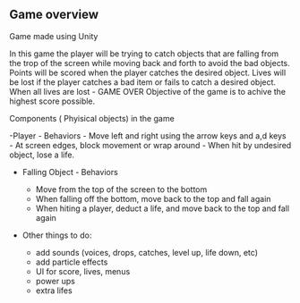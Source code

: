 ## Game overview

Game made using Unity

In this game the player will be trying to catch objects that are falling from the trop of the screen while moving back and forth to avoid the bad objects. 
Points will be scored when the player catches the desired object.
Lives will be lost if the player catches a bad item or fails to catch a desired object.
When all lives are lost - GAME OVER
Objective of the game is to achive the highest score possible.

Components ( Phyisical objects) in the game

-Player - Behaviors
	- Move left and right using the arrow keys and a,d keys
	- At screen edges, block movement or wrap around
	- When hit by undesired object, lose a life.
	
- Falling Object - Behaviors
	- Move from the top of the screen to the bottom
	- When falling off the bottom, move back to the top and fall again
	- When hiting a player, deduct a life, and move back to the top and fall again
	
- Other things to do:
	- add sounds (voices, drops, catches, level up, life down, etc)
	- add particle effects
	- UI for score, lives, menus
	- power ups
	- extra lifes
	
	
	
